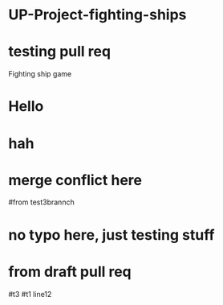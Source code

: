 # UP-Project-fighting-ships
# testing pull req
Fighting ship game
# Hello
# hah
# merge conflict here
#from test3brannch
# no typo here, just testing stuff
# from draft pull req
#t3
#t1
line12